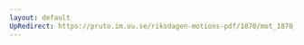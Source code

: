 ```yaml
---
layout: default
UpRedirect: https://pruto.im.uu.se/riksdagen-motions-pdf/1870/mot_1870__ak__174/mot_1870__ak__174-002.pdf
---
```

